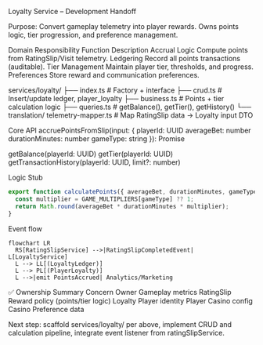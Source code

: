 Loyalty Service – Development Handoff

Purpose:
Convert gameplay telemetry into player rewards.
Owns points logic, tier progression, and preference management.

Domain Responsibility
Function	Description
Accrual Logic	Compute points from RatingSlip/Visit telemetry.
Ledgering	Record all points transactions (auditable).
Tier Management	Maintain player tier, thresholds, and progress.
Preferences	Store reward and communication preferences.

services/loyalty/
 ├── index.ts              # Factory + interface
 ├── crud.ts               # Insert/update ledger, player_loyalty
 ├── business.ts           # Points + tier calculation logic
 ├── queries.ts            # getBalance(), getTier(), getHistory()
 └── translation/
      telemetry-mapper.ts  # Map RatingSlip data → Loyalty input DTO

Core API
accruePointsFromSlip(input: {
  playerId: UUID
  averageBet: number
  durationMinutes: number
  gameType: string
}): Promise<ServiceResult>

getBalance(playerId: UUID)
getTier(playerId: UUID)
getTransactionHistory(playerId: UUID, limit?: number)

Logic Stub
```ts
export function calculatePoints({ averageBet, durationMinutes, gameType }: Input) {
  const multiplier = GAME_MULTIPLIERS[gameType] ?? 1;
  return Math.round(averageBet * durationMinutes * multiplier);
}
```

Event flow

```mermaid
flowchart LR
  RS[RatingSlipService] -->|RatingSlipCompletedEvent| L[LoyaltyService]
  L --> LL[(LoyaltyLedger)]
  L --> PL[(PlayerLoyalty)]
  L -->|emit PointsAccrued| Analytics/Marketing
```

✅ Ownership Summary
Concern	Owner
Gameplay metrics	RatingSlip
Reward policy (points/tier logic)	Loyalty
Player identity	Player
Casino config	Casino
Preference data

Next step: scaffold services/loyalty/ per above, implement CRUD and calculation pipeline, integrate event listener from ratingSlipService.